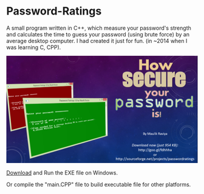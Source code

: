# Password-Ratings
A small program written in C++, which measure your password's strength and calculates the time to guess your password (using brute force) by an average desktop computer. I had created it just for fun. (in ~2014 when I was learning C, CPP).

![Password-Ratings-Cover](cover.png)

[Download](https://github.com/MaulikRaviya/Password-Ratings/releases/download/v1.0/main.exe) and Run the EXE file on Windows.

Or compile the "main.CPP" file to build executable file for other platforms.
